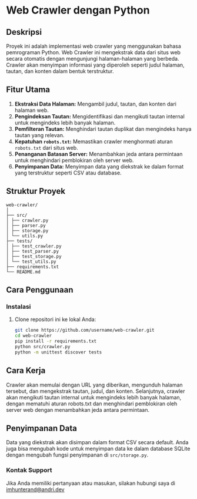 # Web Crawler dengan Python

## Deskripsi

Proyek ini adalah implementasi web crawler yang menggunakan bahasa pemrograman Python. Web Crawler ini mengekstrak data dari situs web secara otomatis dengan mengunjungi halaman-halaman yang berbeda. Crawler akan menyimpan informasi yang diperoleh seperti judul halaman, tautan, dan konten dalam bentuk terstruktur.

## Fitur Utama

1. **Ekstraksi Data Halaman:** Mengambil judul, tautan, dan konten dari halaman web.
2. **Pengindeksan Tautan:** Mengidentifikasi dan mengikuti tautan internal untuk mengindeks lebih banyak halaman.
3. **Pemfilteran Tautan:** Menghindari tautan duplikat dan mengindeks hanya tautan yang relevan.
4. **Kepatuhan `robots.txt`:** Memastikan crawler menghormati aturan `robots.txt` dari situs web.
5. **Penanganan Batasan Server:** Menambahkan jeda antara permintaan untuk menghindari pemblokiran oleh server web.
6. **Penyimpanan Data:** Menyimpan data yang diekstrak ke dalam format yang terstruktur seperti CSV atau database.

## Struktur Proyek
```
web-crawler/
│
├── src/
│ ├── crawler.py
│ ├── parser.py
│ ├── storage.py
│ └── utils.py
├── tests/
│ ├── test_crawler.py
│ ├── test_parser.py
│ ├── test_storage.py
│ └── test_utils.py
├── requirements.txt
└── README.md
```
## Cara Penggunaan

### Instalasi

1. Clone repositori ini ke lokal Anda:

   ```bash
   git clone https://github.com/username/web-crawler.git
   cd web-crawler
   pip install -r requirements.txt
   python src/crawler.py
   python -m unittest discover tests
   ```

## Cara Kerja
Crawler akan memulai dengan URL yang diberikan, mengunduh halaman tersebut, dan mengekstrak tautan, judul, dan konten. Selanjutnya, crawler akan mengikuti tautan internal untuk mengindeks lebih banyak halaman, dengan mematuhi aturan robots.txt dan menghindari pemblokiran oleh server web dengan menambahkan jeda antara permintaan.

## Penyimpanan Data
Data yang diekstrak akan disimpan dalam format CSV secara default. Anda juga bisa mengubah kode untuk menyimpan data ke dalam database SQLite dengan mengubah fungsi penyimpanan di `src/storage.py`.

### Kontak Support
Jika Anda memiliki pertanyaan atau masukan, silakan hubungi saya di imhunterand@andri.dev